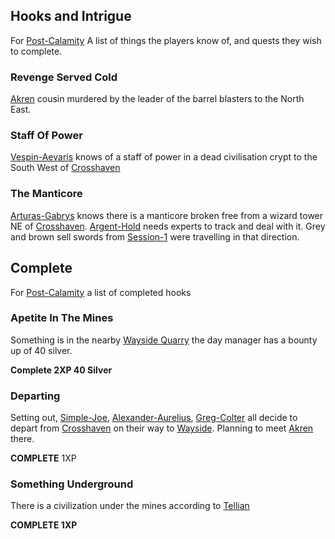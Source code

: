 ## Hooks and Intrigue
For [Post-Calamity](Post-Calamity) A list of things the players know of, and quests they wish to complete.

### Revenge Served Cold
[Akren](Akren) cousin murdered by the leader of the barrel blasters to the North East.

### Staff Of Power
[Vespin-Aevaris](Vespin-Aevaris) knows of a staff of power in a dead civilisation crypt to the South West of [Crosshaven](Crosshaven)

### The Manticore
[Arturas-Gabrys](Arturas-Gabrys) knows there is a manticore broken free from a wizard tower NE of [Crosshaven](Crosshaven). [Argent-Hold](Argent-Hold) needs experts to track and deal with it. Grey and brown sell swords from [Session-1](Session-1) were travelling in that direction.

## Complete
For [Post-Calamity](Post-Calamity) a list of completed hooks

### Apetite In The Mines
Something is in the nearby [Wayside Quarry](Wayside#Wayside%20Quarry) the day manager has a bounty up of 40 silver.

**Complete 2XP 40 Silver**

### Departing
Setting out, [Simple-Joe](Simple-Joe), [Alexander-Aurelius](Alexander-Aurelius), [Greg-Colter](Greg-Colter) all decide to depart from [Crosshaven](Crosshaven) on their way to [Wayside](Wayside). Planning to meet [Akren](Akren) there.

**COMPLETE** 1XP

### Something Underground
There is a civilization under the mines according to [Tellian](Session-2#Tellian)

**COMPLETE 1XP**